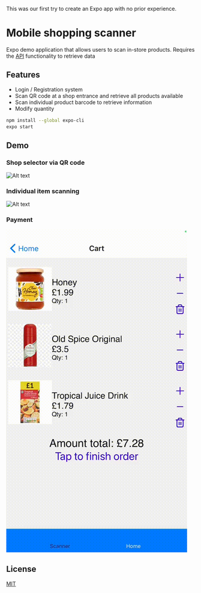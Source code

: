 
This was our first try to create an Expo app with no prior experience. 

# Mobile shopping scanner

Expo demo application that allows users to scan in-store products.  Requires the [API](https://github.com/Bogdan-Florian/mobile-scan-and-shop-API) functionality to retrieve data
## Features

 - Login / Registration system
 - Scan QR code at a shop entrance and retrieve all products available
 - Scan individual product barcode to retrieve information
 - Modify quantity

```bash
npm install --global expo-cli
expo start
```

## Demo
### Shop selector via QR code
![Alt text](/demo/scan-shop.gif?raw=true "Shop selector via QR code")
>


### Individual item scanning
![Alt text](/demo/individual-item-scan.gif?raw=true "Individual item scanning")
>


### Payment

![Alt text](/demo/checkout.gif?raw=true "Payment demo")
>

## License
[MIT](https://choosealicense.com/licenses/mit/)
